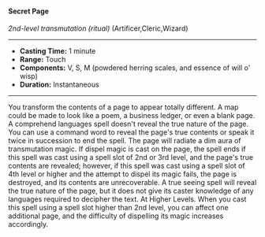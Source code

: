 #### Secret Page
*2nd-level transmutation* *(ritual)* (Artificer,Cleric,Wizard)
___
- **Casting Time:** 1 minute
- **Range:** Touch
- **Components:** V, S, M (powdered herring scales, and essence of will o' wisp)
- **Duration:** Instantaneous
---
You transform the contents of a page to appear
totally different. A map could be made to look like a
poem, a business ledger, or even a blank page. A
comprehend languages  spell doesn't reveal the true
nature of the page. You can use a command word to
reveal the page's true contents or speak it twice in
succession to end the spell.
The page will radiate a dim aura of transmutation
magic. If dispel magic  is cast on the page, the spell
ends if this spell was cast using a spell slot of 2nd or
3rd level, and the page's true contents are revealed;
however, if this spell was cast using a spell slot of
4th level or higher and the attempt to dispel its
magic fails, the page is destroyed, and its contents
are unrecoverable.
A true seeing  spell will reveal the true nature of
the page, but it does not give its caster knowledge
of any languages required to decipher the text.
At Higher Levels. When you cast this spell using
a spell slot higher than 2nd level, you can affect one
additional page, and the difficulty of dispelling its
magic increases accordingly.
